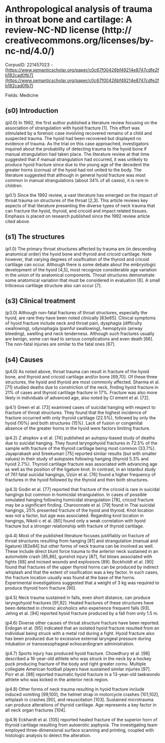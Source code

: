 # Anthropological analysis of trauma in throat bone and cartilage: A review-NC-ND license (http:// creativecommons.org/licenses/by-nc-nd/4.0/)

CorpusID: 221457023 - [https://www.semanticscholar.org/paper/c0c67f00426bf49214e8747cdfe2fb182cad0fb7](https://www.semanticscholar.org/paper/c0c67f00426bf49214e8747cdfe2fb182cad0fb7)

Fields: Medicine

## (s0) Introduction
(p0.0) In 1992, the first author published a literature review focusing on the association of strangulation with hyoid fracture [1]. This effort was stimulated by a forensic case involving recovered remains of a child and suspected trauma. The hyoid had been recovered but displayed no evidence of trauma. As the trial on this case approached, investigators inquired about the probability of detecting trauma to the hyoid bone if manual strangulation had taken place. The literature review at that time suggested that if manual strangulation had occurred, it was unlikely to produce hyoid fracture since due to the young age of the decedent the greater horns (cornua) of the hyoid had not united to the body. The literature suggested that although in general hyoid fracture was most common in manual strangulations (about 34% of all cases), it is rare in children.

(p0.1) Since the 1992 review, a vast literature has emerged on the impact of throat trauma on structures of the throat [2,3]. This article reviews key aspects of that literature presenting the diverse types of neck trauma that can fracture the hyoid, thyroid, and cricoid and impact related tissues. Emphasis is placed on research published since the 1992 review article cited above.
## (s1) The structures
(p1.0) The primary throat structures affected by trauma are (in descending anatomical order) the hyoid bone and thyroid and cricoid cartilage. Note however, that varying degrees of ossification of the thyroid and cricoid cartilage can occur. Although there is some debate about the embryologic development of the hyoid [4,5], most recognize considerable age variation in the union of its anatomical components. Throat structures demonstrate some anatomical variation that must be considered in evaluation [6]. A small triticeous cartilage structure also can occur [7].
## (s3) Clinical treatment
(p3.0) Although non-fatal fractures of throat structures, especially the hyoid, are rare they have been noted clinically [63e65]. Clinical symptoms of hyoid fracture include neck and throat pain, dysphagia (difficulty swallowing), odynophagia (painful swallowing), hemoptysis (airway bleeding), swelling and neck tenderness. Although such fractures usually are benign, some can lead to serious complications and even death [66]. The non-fatal injuries are similar to the fatal ones [67].
## (s4) Causes
(p4.0) As noted above, throat trauma can result in fracture of the hyoid bone, and thyroid and cricoid cartilage and/or bone [69,70]. Of these three structures, the hyoid and thyroid are most commonly affected. Sharma et al. [71] studied deaths due to constriction of the neck, finding hyoid fracture in 21% of cases and thyroid cartilage fracture in 17%. Fracture was also more likely in individuals of advanced age, also noted by Cl ement et al. [72].

(p4.1) Green et al. [73] examined cases of suicidal hanging with respect to fracture of throat structures. They found that the highest incidence of fracture occurred with only thyroid cartilage (22.5%), followed by only the hyoid (10%) and both structures (15%). Lack of fusion or congenital absence of the greater horns in the hyoid were factors limiting fracture.

(p4.2) Z atopkov a et al. [74] published an autopsy-based study of deaths due to suicidal hanging. They found laryngohyoid fractures in 72.5% of the sample with fracture of the thyroid cartilage being most common (33.7%). Jayaprakash and Sreekumari [75] reported similar results (but with smaller values) in their study of autopsies following hanging (thyroid 5.3% and hyoid 2.7%). Thyroid cartilage fracture was associated with advancing age as well as the position of the ligature knot. In contrast, in an Istanbul study of 761 fatal suicidal hangings, Üzün et al. [76] found a higher frequency of fractures in the hyoid followed by the thyroid and then both structures.

(p4.3) Godin et al. [77] reported that fracture of the cricoid is rare in suicidal hangings but common in homicidal strangulation. In cases of possible simulated hanging following homicidal strangulation [78], cricoid fracture may be a significant finding. Charoonnate et al. [79] found in Thai suicidal hangings, 25% presented fracture of the hyoid and thyroid. Knot location was not a factor, but age was associated. Regarding knot location in hangings, Nikoli c et al. [80] found only a weak correlation with hyoid fracture but a stronger relationship with fracture of thyroid cartilage.

(p4.4) Most of the published literature focuses justifiably on fracture of throat structures resulting from hanging [81] and strangulation (manual and ligature) [82e84] but other forms of neck trauma can be involved as well. These include direct blunt force trauma to the anterior neck sustained in an automobile crash [85,86], gunshot injury [87], fist blows associated with fights [88] and incised wounds and explosions [89]. Bockholdt et al. [90] found that fractures of the upper thyroid horns can be produced by indirect whiplash and that the extent of ossification was a key factor. In such cases, the fracture location usually was found at the base of the horns. Experimental investigations suggested that a weight of 3 kg was required to produce thyroid horn fracture [90].

(p4.5) Neck trauma sustained in falls, even short distance, can produce laryngohyoid fractures [91,92]. Healed fractures of these structures have been detected in chronic alcoholics who experience frequent falls [93]. Jehng et al. [94] reported hyoid fracture produced by a fall from only 1.5 m.

(p4.6) Diverse other causes of throat structure fracture have been reported. Erdogan et al. [95] indicated that an isolated hyoid fracture resulted from an individual being struck with a metal rod during a fight. Hyoid fracture also has been produced due to excessive external laryngeal pressure during intubation or transoesophageal echocardiogram administration.

(p4.7) Sports injury has produced hyoid fracture. Chowdhury et al. [96] described a 16-year-old athlete who was struck in the neck by a hockey puck producing fracture of the body and right greater cornu. Multiple collegiate American football players have sustained similar injuries [97]. Porr et al. [98] reported traumatic hyoid fracture in a 13-year-old taekwondo athlete who was kicked in the anterior neck region.

(p4.8) Other forms of neck trauma resulting in hyoid fracture include induced vomiting [99,100], the helmet strap in motorcycle crashes [101,102], whiplash in crashes [90], and resuscitation [103]. Sustained microtrauma can produce alterations of thyroid cartilage. Age represents a key factor in all neck organ fractures [104].

(p4.9) Eckhardt et al. [105] reported healed fracture of the superior horn of thyroid cartilage resulting from autoerotic asphyxia. The investigating team employed three-dimensional surface scanning and printing, coupled with histologic analysis to detect the alteration.
